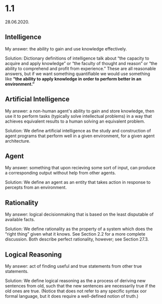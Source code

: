 # 1.1
28.06.2020.

## Intelligence

My answer: the ability to gain and use knowledge effectively.

Solution: Dictionary definitions of intelligence talk about “the capacity to acquire and apply knowledge” or “the faculty of thought and reason” or “the ability to comprehend and
profit from experience.” These are all reasonable answers, but if we want something
quantifiable we would use something like **“the ability to apply knowledge in order to
perform better in an environment.”**

## Artificial Intelligence

My answer: a non-human agent's ability to gain and store knowledge, then use it to perform tasks (typically solve intellectual problems) in a way that achieves equivalent results to a human solving an equivalent problem.

Solution: We define artificial intelligence as the study and construction of agent programs that
perform well in a given environment, for a given agent architecture.

## Agent

My answer: something that upon recieving some sort of input, can produce a corresponding output without help from other agents.

Solution: We define an agent as an entity that takes action in response to percepts from an environment.

## Rationality

My answer: logical decisionmaking that is based on the least disputable of available facts.

Solution: We define rationality as the property of a system which does the “right thing” given
what it knows. See Section 2.2 for a more complete discussion. Both describe perfect
rationality, however; see Section 27.3.

## Logical Reasoning

My answer: act of finding useful and true statements from other true statements.

Solution: We define logical reasoning as the a process of deriving new sentences from old, such
that the new sentences are necessarily true if the old ones are true. (Notice that does
not refer to any specific syntax oor formal language, but it does require a well-defined
notion of truth.)
